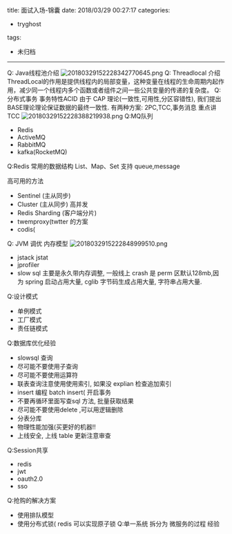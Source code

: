 title: 面试入场-锦囊
date: 2018/03/29 00:27:17
categories:
 - tryghost

tags:
 - 未归档 



---


Q: Java线程池介绍
![20180329152228342770645.png](http://img.zuoyun.me/20180329152228342770645.png)
Q: Threadlocal 介绍
ThreadLocal的作用是提供线程内的局部变量，这种变量在线程的生命周期内起作用，减少同一个线程内多个函数或者组件之间一些公共变量的传递的复杂度。
Q: 分布式事务
事务特性ACID
由于 CAP 理论(一致性,可用性,分区容错性), 我们提出BASE理论理论保证数据的最终一致性.
有两种方案: 2PC,TCC,事务消息 重点讲 TCC
![20180329152228388219938.png](http://img.zuoyun.me/20180329152228388219938.png)
Q:MQ队列 

* Redis
* ActiveMQ
* RabbitMQ 
* kafka(RocketMQ)

Q:Redis
 常用的数据结构 List、Map、Set 支持 queue,message
 
高可用的方法
 * Sentinel (主从同步)
 * Cluster (主从同步)
高并发
 * Redis Sharding (客户端分片)
 * twemproxy(twtter 的方案
 * codis(

Q: JVM 调优 
内存模型
![2018032915222848999510.png](http://img.zuoyun.me/2018032915222848999510.png)
 * jstack jstat 
 * jprofiler
 * slow sql
主要是永久带内存调整, 一般线上 crash 是 perm 区默认128mb,因为 spring 启动占用大量, cglib 字节码生成占用大量, 字符串占用大量.

Q:设计模式
* 单例模式
* 工厂模式
* 责任链模式

Q:数据库优化经验

* slowsql 查询
* 尽可能不要使用子查询
* 尽可能不要使用运算符
* 联表查询注意使用使用索引, 如果没 explian 检查追加索引
* insert 编程 batch insert( 开启事务
* 不要再循环里面写查sql 方法, 批量获取结果
* 尽可能不要使用delete ,可以用逻辑删除
* 分表分库
* 物理性能加强(买更好的机器!!
* 上线安全, 上线 table 更新注意审查

Q:Session共享

* redis
* jwt
* oauth2.0
* sso

Q:抢购的解决方案

* 使用排队模型
* 使用分布式锁( redis 可以实现原子锁
Q:单一系统 拆分为 微服务的过程 经验






